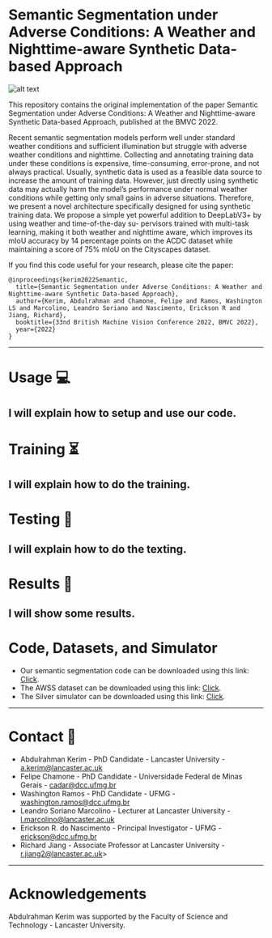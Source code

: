 # Semantic Segmentation under Adverse Conditions: A Weather and Nighttime-aware Synthetic Data-based Approach

![alt text](https://github.com/A-Kerim/Semantic-Segmentation-under-Adverse-Conditions/blob/5a8c907a614aa1f72a717ce92b019cdefd835f02/assets/teaser.png "Teaser Figure")

This repository contains the original implementation of the paper Semantic Segmentation under Adverse Conditions: A Weather and Nighttime-aware Synthetic Data-based Approach, published at the BMVC 2022.

Recent semantic segmentation models perform well under standard weather conditions and sufficient illumination but struggle with adverse weather conditions and nighttime. Collecting and annotating training data under these conditions is expensive, time-consuming, error-prone, and not always practical. Usually, synthetic data is used as a feasible data source to increase the amount of training data. However, just directly using synthetic data may actually harm the model’s performance under normal weather conditions while getting only small gains in adverse situations. Therefore, we present a novel architecture specifically designed for using synthetic training data. We propose a simple yet powerful addition to DeepLabV3+ by using weather and time-of-the-day su-
pervisors trained with multi-task learning, making it both weather and nighttime aware, which improves its mIoU accuracy by 14 percentage points on the ACDC dataset while maintaining a score of 75% mIoU on the Cityscapes dataset.

If you find this code useful for your research, please cite the paper: 
```
@inproceedings{kerim2022Semantic,
  title={Semantic Segmentation under Adverse Conditions: A Weather and Nighttime-aware Synthetic Data-based Approach},
  author={Kerim, Abdulrahman and Chamone, Felipe and Ramos, Washington LS and Marcolino, Leandro Soriano and Nascimento, Erickson R and Jiang, Richard},
  booktitle={33nd British Machine Vision Conference 2022, BMVC 2022},
  year={2022}
}
```
---

Usage :computer:
===


I will explain how to setup and use our code.
---


Training :hourglass_flowing_sand:
===
I will explain how to do the training.
---


Testing :eyes:
===
I will explain how to do the texting.
---

Results :100:
===
I will show some results.
---


Code, Datasets, and Simulator
===
* Our semantic segmentation code can be downloaded using this link: [Click]().
* The AWSS dataset can be downloaded using this link: [Click](https://www.kaggle.com/datasets/abdulrahmankerim/semantic-segmentation-under-adverse-conditions).
* The Silver simulator can be downloaded using this link: [Click]().
---

Contact :e-mail:
===
* Abdulrahman Kerim - PhD Candidate - Lancaster University - a.kerim@lancaster.ac.uk
* Felipe Chamone - PhD Candidate - Universidade Federal de Minas Gerais - cadar@dcc.ufmg.br
* Washington Ramos - PhD Candidate - UFMG - washington.ramos@dcc.ufmg.br
* Leandro Soriano Marcolino - Lecturer at Lancaster University - l.marcolino@lancaster.ac.uk
* Erickson R. do Nascimento - Principal Investigator - UFMG - erickson@dcc.ufmg.br
* Richard Jiang - Associate Professor at Lancaster University - r.jiang2@lancaster.ac.uk> 
---
Acknowledgements
===
Abdulrahman Kerim was supported by the Faculty of Science and Technology - Lancaster University.
